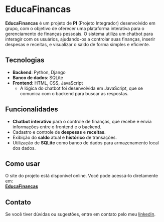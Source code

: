 # EducaFinancas

**EducaFinancas** é um projeto de **PI** (Projeto Integrador) desenvolvido em grupo, com o objetivo de oferecer uma plataforma interativa para o gerenciamento de finanças pessoais. O sistema utiliza um chatbot para interagir com os usuários, ajudando-os a controlar suas finanças, inserir despesas e receitas, e visualizar o saldo de forma simples e eficiente.

## Tecnologias

- **Backend**: Python, Django
- **Banco de dados**: SQLite
- **Frontend**: HTML, CSS, JavaScript
  - A lógica do chatbot foi desenvolvida em JavaScript, que se comunica com o backend para buscar as respostas.
  
## Funcionalidades

- **Chatbot interativo** para o controle de finanças, que recebe e envia informações entre o frontend e o backend.
- Cadastro e controle de **despesas** e **receitas**.
- Exibição do **saldo** atual e **histórico** de transações.
- Utilização de **SQLite** como banco de dados para armazenamento local dos dados.

## Como usar

O site do projeto está disponível online. Você pode acessá-lo diretamente em:  
[**EducaFinancas**](https://x4d-adaptable-hubble.circumeo-apps.net/)


## Contato

Se você tiver dúvidas ou sugestões, entre em contato pelo meu [linkedin](www.linkedin.com/in/alexia-evelyn).
